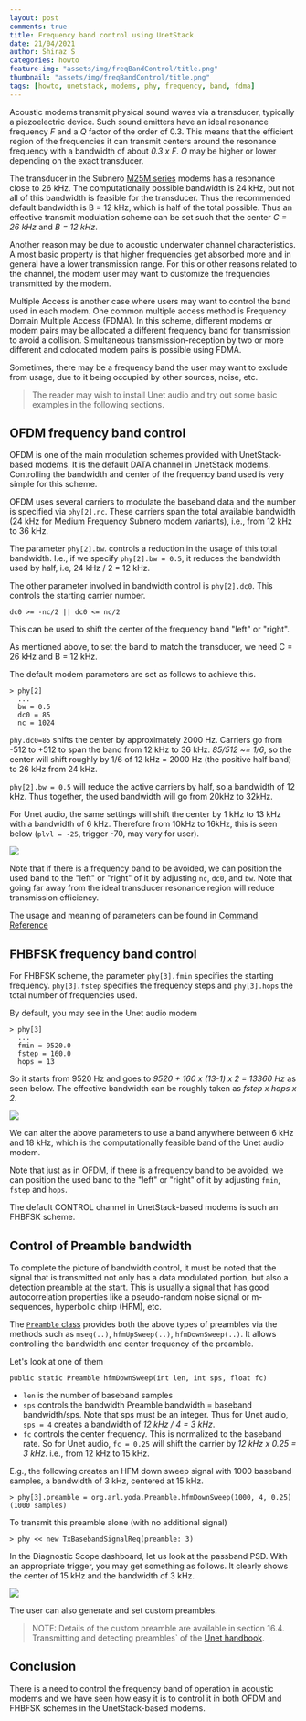 ```yaml
---
layout: post
comments: true
title: Frequency band control using UnetStack
date: 21/04/2021
author: Shiraz S
categories: howto
feature-img: "assets/img/freqBandControl/title.png"
thumbnail: "assets/img/freqBandControl/title.png"
tags: [howto, unetstack, modems, phy, frequency, band, fdma]
---
```


Acoustic modems transmit physical sound waves via a transducer, typically a piezoelectric device. Such sound emitters have an ideal resonance frequency *F* and a *Q* factor of the order of 0.3. This means that the efficient region of the frequencies it can transmit centers around the resonance frequency with a bandwidth of about *0.3 x F*. *Q* may be higher or lower depending on the exact transducer.

The transducer in the Subnero [M25M series](https://subnero.com/products/modem.html) modems has a resonance close to 26 kHz. The computationally possible bandwidth is 24 kHz, but not all of this bandwidth is feasible for the transducer. Thus the recommended default bandwidth is B = 12 kHz, which is half of the total possible. Thus an effective transmit modulation scheme can be set such that the center *C = 26 kHz* and *B = 12 kHz*.

Another reason may be due to acoustic underwater channel characteristics. A most basic property is that higher frequencies get absorbed more and in general have a lower transmission range. For this or other reasons related to the channel, the modem user may want to customize the frequencies transmitted by the modem. 

Multiple Access is another case where users may want to control the band used in each modem. One common multiple access method is Frequency Domain Multiple Access (FDMA). In this scheme, different modems or modem pairs may be allocated a different frequency band for transmission to avoid a collision. Simultaneous transmission-reception by two or more different and colocated modem pairs is possible using FDMA. 

Sometimes, there may be a frequency band the user may want to exclude from usage, due to it being occupied by other sources, noise, etc. 

> The reader may wish to install Unet audio and try out some basic examples in the following sections. 

## OFDM frequency band control

OFDM is one of the main modulation schemes provided with UnetStack-based modems. It is the default DATA channel in UnetStack modems. Controlling the bandwidth and center of the frequency band used is very simple for this scheme.

OFDM uses several carriers to modulate the baseband data and the number is specified via `phy[2].nc`. These carriers span the total available bandwidth (24 kHz for Medium Frequency Subnero modem variants), i.e., from 12 kHz to 36 kHz. 

The parameter `phy[2].bw`. controls a reduction in the usage of this total bandwidth. I.e., if we specify `phy[2].bw = 0.5`, it reduces the bandwidth used by half, i.e, 24 kHz / 2 = 12 kHz. 

The other parameter involved in bandwidth control is `phy[2].dc0`. This controls the starting carrier number. 

`dc0 >= -nc/2 || dc0 <= nc/2`

This can be used to shift the center of the frequency band "left" or "right". 

As mentioned above, to set the band to match the transducer, we need C = 26 kHz and B = 12 kHz.

The default modem parameters are set as follows to achieve this.

```
> phy[2]
  ...
  bw = 0.5
  dc0 = 85
  nc = 1024
```

`phy.dc0=85` shifts the center by approximately 2000 Hz. Carriers go from -512 to +512 to span the band from 12 kHz to 36 kHz. *85/512 ~= 1/6*, so the center will shift roughly by 1/6 of 12 kHz = 2000 Hz (the positive half band) to 26 kHz from 24 kHz.


`phy[2].bw = 0.5` will reduce the active carriers by half, so a bandwidth of 12 kHz. Thus together, the used bandwidth will go from 20kHz to 32kHz.

For Unet audio, the same settings will shift the center by 1 kHz to 13 kHz with a bandwidth of 6 kHz. Therefore from 10kHz to 16kHz, this is seen below (`plvl = -25`, trigger -70, may vary for user).

![](./assets/img/freqBandControl/ofdm-psd.png)

Note that if there is a frequency band to be avoided, we can position the used band to the "left" or "right" of it by adjusting `nc`, `dc0`, and `bw`. Note that going far away from the ideal transducer resonance region will reduce transmission efficiency. 

The usage and meaning of parameters can be found in [Command Reference](https://unetstack.net/handbook/unet-handbook.html#_command_reference)

## FHBFSK frequency band control

For FHBFSK scheme, the parameter `phy[3].fmin` specifies the starting frequency. `phy[3].fstep` specifies the frequency steps and `phy[3].hops` the total number of frequencies used. 

By default, you may see in the Unet audio modem 

```
> phy[3]
  ...
  fmin = 9520.0
  fstep = 160.0
  hops = 13
```

So it starts from 9520 Hz and goes to *9520 + 160 x (13-1) x 2  = 13360 Hz* as seen below. 
The effective bandwidth can be roughly taken as *fstep x hops x 2*.

![](../assets/img/freqBandControl/fhbfsk-psd.png)

We can alter the above parameters to use a band anywhere between 6 kHz and 18 kHz, which is the computationally feasible band of the Unet audio modem. 

Note that just as in OFDM, if there is a frequency band to be avoided, we can position the used band to the "left" or "right" of it by adjusting `fmin`, `fstep` and `hops`.

The default CONTROL channel in UnetStack-based modems is such an FHBFSK scheme.

## Control of Preamble bandwidth

To complete the picture of bandwidth control, it must be noted that the signal that is transmitted not only has a data modulated portion, but also a detection preamble at the start. This is usually a signal that has good autocorrelation properties like a pseudo-random noise signal or m-sequences, hyperbolic chirp (HFM), etc.

The [`Preamble` class](https://unetstack.net/javadoc/3.3/org/arl/yoda/Preamble.html) provides both the above types of preambles via the methods such as `mseq(..)`, `hfmUpSweep(..)`, `hfmDownSweep(..)`. It allows controlling the bandwidth and center frequency of the preamble.

Let's look at one of them

```
public static Preamble hfmDownSweep(int len, int sps, float fc)
```

- `len` is the number of baseband samples
- `sps` controls the bandwidth
  Preamble bandwidth = baseband bandwidth/sps. Note that sps must be an integer.
  Thus for Unet audio, `sps = 4` creates a bandwidth of *12 kHz / 4 = 3 kHz*.
- `fc` controls the center frequency. This is normalized to the baseband rate. So for Unet audio, `fc = 0.25` will shift the carrier by *12 kHz x 0.25 = 3 kHz*. i.e., from 12 kHz to 15 kHz. 

E.g., the following creates an HFM down sweep signal with 1000 baseband samples, a bandwidth of 3 kHz, centered at 15 kHz.

```
> phy[3].preamble = org.arl.yoda.Preamble.hfmDownSweep(1000, 4, 0.25)
(1000 samples)

```
To transmit this preamble alone (with no additional signal)

```
> phy << new TxBasebandSignalReq(preamble: 3)
```

In the Diagnostic Scope dashboard, let us look at the passband PSD. With an appropriate trigger, you may get something as follows. It clearly shows the center of 15 kHz and the bandwidth of 3 kHz.

![](../assets/img/freqBandControl/preamble.png)

The user can also generate and set custom preambles. 

> NOTE: Details of the custom preamble are available in section 16.4. Transmitting and detecting preambles` of the [Unet handbook](https://unetstack.net/handbook/unet-handbook_baseband_service.html).


## Conclusion

There is a need to control the frequency band of operation in acoustic modems and we have seen how easy it is to control it in both OFDM and FHBFSK schemes in the UnetStack-based modems.
